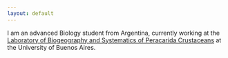 ```yaml
---
layout: default
---
```


I am an advanced Biology student from Argentina, currently working at the [Laboratory of Biogeography and Systematics of Peracarida Crustaceans]() at the University of Buenos Aires.
